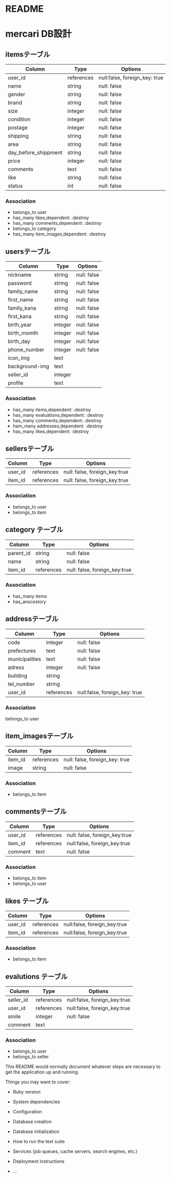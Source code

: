 # README

# mercari DB設計
## itemsテーブル
|Column|Type|Options|
|------|----|-------|
|user_id|references|null:false, foreign_key: true|
|name|string|null: false|
|gender|string|null: false|
|brand|string|null: false|
|size|integer|null: false|
|condition|integer|null: false|
|postage|integer|null: false|
|shipping|string|null: false|
|area|string|null: false|
|day_before_shippment|string|null: false|
|price|integer|null: false|
|comments|text|null: false|
|like|string|null: false|
|status|int|null: false|

### Association
- belongs_to user
- has_many likes,dependent: :destroy
- has_many comments,dependent: :destroy
- belongs_to category
- has_many item_images,dependent: :destroy

## usersテーブル
|Column|Type|Options|
|------|----|-------|
|nickname|string|null: false|
|password|string|null: false|
|family_name|string|null: false|
|first_name|string|null: false|
|family_kana|stirng|null: false|
|first_kana|string|null: false|
|birth_year|integer|null: false|
|birth_momth|integer|null: false|
|birth_day|integer|null: false|
|phone_number|integer|null: false|
|icon_img|text|
|background-img|text||
|seller_id|integer||
|profile|text||

### Association
- has_many items,dependent: :destroy
- has_many evaluations,dependent: :destroy
- has_many comments,dependent: :destroy
- ham_many addresses,dependent: :destroy
- has_many likes,dependent: :destroy

## sellersテーブル
|Column|Type|Options|
|------|----|-------|
|user_id|references|null: false, foreign_key:true|
|item_id|references|null: false, foreign_key:true|

### Association
- belongs_to user
- belongs_to item

## category テーブル
|Column|Type|Options|
|------|----|-------|
|parent_id|string|null: false|
|name|string|null: false|
|item_id|references|null: false, foreign_key:true|

### Association
- has_many items
- has_anscestory


## addressテーブル
|Column|Type|Options|
|------|----|-------|
|code|integer|null: false|
|prefectures|text|null: false|
|municipalities|text|null: false|
|adress|integer|null: false|
|building|string||
|tel_number|string||
|user_id|references|null:false, foreign_key: true|

### Association
belongs_to user


## item_imagesテーブル
|Column|Type|Options|
|------|----|-------|
|item_id|references|null: false, foreign_key: true|
|image|string|null: false|

### Association
- belongs_to item

## commentsテーブル
|Column|Type|Options|
|------|----|-------|
|user_id|references|null: false, foreign_key:true|
|item_id|references|null:false, foreign_key:true|
|comment|text|null: false|

### Association
- belongs_to item
- belongs_to user


## likes テーブル
|Column|Type|Options|
|------|----|-------|
|user_id|references|null:false, foreign_key:true|
|item_id|references|null:false, foreign_key:true|

### Association
- belongs_to item

## evalutions テーブル
|Column|Type|Options|
|------|----|-------|
|seller_id|references|null:false, foreign_key:true|
|user_id|references|null:false, foreign_key:true|
|smile|integer|null: false|
|comment|text||

### Association
- belongs_to user
- belongs_to seller


This README would normally document whatever steps are necessary to get the
application up and running.

Things you may want to cover:

* Ruby version

* System dependencies

* Configuration

* Database creation

* Database initialization

* How to run the test suite

* Services (job queues, cache servers, search engines, etc.)

* Deployment instructions

* ...